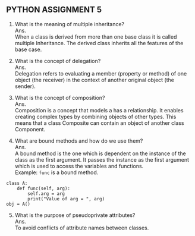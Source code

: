 ## PYTHON ASSIGNMENT 5

1. What is the meaning of multiple inheritance?<BR>
Ans.<br>
When a class is derived from more than one base class it is called multiple Inheritance. The derived class inherits all the features of the base case.

2. What is the concept of delegation?<br>
Ans.<br>
Delegation refers to evaluating a member (property or method) of one object (the receiver) in the context of another original object (the sender).

3. What is the concept of composition?<br>
Ans.<br>
Composition is a concept that models a has a relationship. It enables creating complex types by combining objects of other types. This means that a class Composite can contain an object of another class Component.

4. What are bound methods and how do we use them?<br>
Ans.<br>
A bound method is the one which is dependent on the instance of the class as the first argument. It passes the instance as the first argument which is used to access the variables and functions.<br>
Example: `func` is a bound method.
```
class A:
    def func(self, arg):
        self.arg = arg
        print("Value of arg = ", arg)
obj = A()
```

5. What is the purpose of pseudoprivate attributes?<br>
Ans.<br>
To avoid conflicts of attribute names between classes.